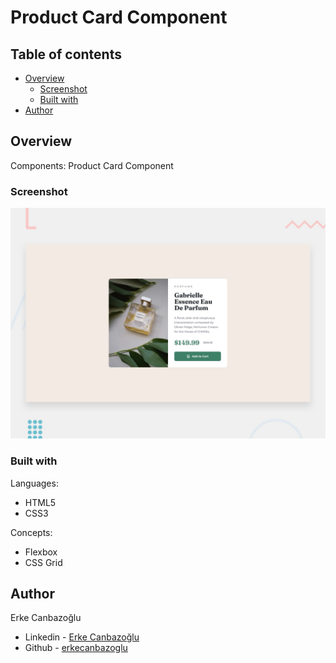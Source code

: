 # Product Card Component

## Table of contents

- [Overview](#overview)
  - [Screenshot](#screenshot)
  - [Built with](#built-with)
- [Author](#author)

## Overview

Components:
Product Card Component

### Screenshot

![Design preview](./design/desktop-preview.jpg)

### Built with

Languages:

- HTML5
- CSS3

Concepts:

- Flexbox
- CSS Grid

## Author

Erke Canbazoğlu

- Linkedin - [Erke Canbazoğlu](https://www.linkedin.com/in/erkecanbazoglu/)
- Github - [erkecanbazoglu](https://github.com/erkecanbazoglu)
